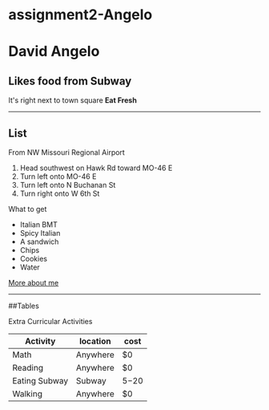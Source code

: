 # assignment2-Angelo
# David Angelo
## Likes food from Subway

It's right next to town square **Eat Fresh**

---
## List
From NW Missouri Regional Airport
1. Head southwest on Hawk Rd toward MO-46 E
2. Turn left onto MO-46 E
3. Turn left onto N Buchanan St
4. Turn right onto W 6th St

What to get
* Italian BMT
* Spicy Italian
* A sandwich
* Chips
* Cookies
* Water

[More about me](AboutMe.md)
___
##Tables

Extra Curricular Activities

|Activity|location|cost|
|---|---|---|
|Math|Anywhere|$0|
|Reading|Anywhere|$0|
|Eating Subway|Subway|$5-$20|
|Walking|Anywhere|$0|